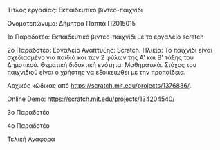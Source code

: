 Τίτλος εργασίας: Εκπαιδευτικό βιντεο-παιχνίδι

Ονοματεπώνυμο: Δήμητρα Παππά Π2015015

               
1ο Παραδοτέο: Εκπαιδευτικό βιντεο-παιχνίδι με το εργαλείο scratch

2o Παραδοτέο: 
Εργαλείο Ανάπτυξης: Scratch. Ηλικία: Το παιχνίδι είναι σχεδιασμένο για παιδιά και των 2 φύλων της Α' και Β' τάξης του Δημοτικού. Θεματική διδακτική ενότητα: Μαθηματικά. Στόχος του παιχνιδιού είναι ο χρήστης να εξοικειωθει με την προπαίδεια. 


Αρχικός κώδικας από https://scratch.mit.edu/projects/1376836/. 

Online Demo: https://scratch.mit.edu/projects/134204540/



3ο Παραδοτέο

4ο Παραδοτέο

Τελική Αναφορά
